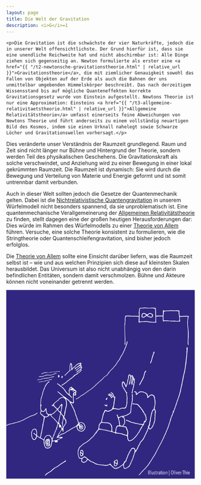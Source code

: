 ```yaml
---
layout: page
title: Die Welt der Gravitation
description: <i>G</i>=1
---
```


<section>

	<p>Die Gravitation ist die schwächste der vier Naturkräfte, jedoch die in unserer Welt offensichtlichste. Der Grund hierfür ist, dass sie eine unendliche Reichweite hat und nicht abschirmbar ist: Alle Dinge ziehen sich gegenseitig an. Newton formulierte als erster eine <a href="{{ "/t2-newtonsche-gravitationstheorie.html" | relative_url }}">Gravitationstheorie</a>, die mit ziemlicher Genauigkeit sowohl das Fallen von Objekten auf der Erde als auch die Bahnen der uns unmittelbar umgebenden Himmelskörper beschreibt. Das nach derzeitigem Wissensstand bis auf mögliche Quanteneffekten korrekte Gravitationsgesetz wurde von Einstein aufgestellt. Newtons Theorie ist nur eine Approximation: Einsteins <a href="{{ "/t3-allgemeine-relativitaetstheorie.html" | relative_url }}">Allgemeine Relativitätstheorie</a> umfasst einerseits feine Abweichungen von Newtons Theorie und führt anderseits zu einem vollständig neuartigen Bild des Kosmos, indem sie einen Urknall nahelegt sowie Schwarze Löcher und Gravitationswellen vorhersagt.</p>
	
<p>Dies veränderte unser Verständnis der Raumzeit grundlegend. Raum und Zeit sind nicht länger nur Bühne und Hintergrund der Theorie, sondern werden Teil des physikalischen Geschehens. Die Gravitationskraft als solche verschwindet, und Anziehung wird zu einer Bewegung in einer lokal gekrümmten Raumzeit. Die Raumzeit ist dynamisch: Sie wird durch die Bewegung und Verteilung von Materie und Energie geformt und ist somit untrennbar damit verbunden.</p>

<p>Auch in dieser Welt sollten jedoch die Gesetze der Quantenmechanik gelten. Dabei ist die <a href="{{ "/t7-nichtrelativistische-quantengravitation.html" | relative_url }}">Nichtrelativistische Quantengravitation</a> in unserem Würfelmodell nicht besonders spannend, da sie unproblematisch ist. Eine quantenmechanische Verallgemeinerung der <a href="{{ "/t3-allgemeine-relativitaetstheorie.html" | relative_url }}">Allgemeinen Relativitätstheorie</a> zu finden, stellt dagegen eine der großen heutigen Herausforderungen dar: Dies würde im Rahmen des Würfelmodells zu einer <a href="{{ "/t8-theorie-von-allem.html" | relative_url }}">Theorie von Allem</a> führen. Versuche, eine solche Theorie konsistent zu formulieren, wie die Stringtheorie oder Quantenschleifengravitation, sind bisher jedoch erfolglos.</p>

<p>Die <a href="{{ "/t8-theorie-von-allem.html" | relative_url }}">Theorie von Allem</a> sollte eine Einsicht darüber liefern, was die Raumzeit selbst ist – wie und aus welchen Prinzipien sich diese auf kleinsten Skalen herausbildet. Das Universum ist also nicht unabhängig von den darin befindlichen Entitäten, sondern damit verschmolzen. Bühne und Akteure können nicht voneinander getrennt werden.</p>

  <p><span class="image left"><img src="assets/images/pic03.png" alt="" /></span></p>

</section>
